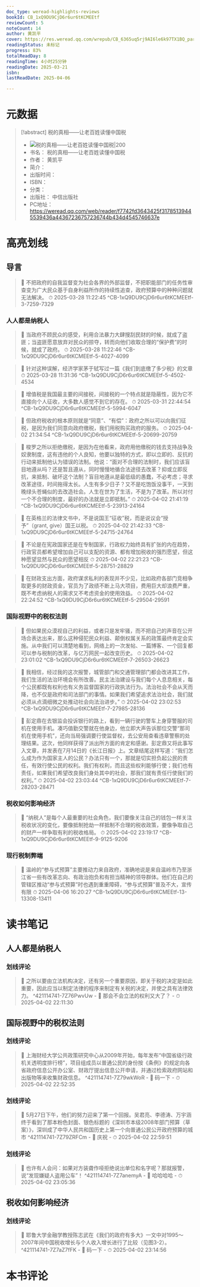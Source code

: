 ```yaml
---
doc_type: weread-highlights-reviews
bookId: CB_1xQ9DU9CjD6r6ur6tKCMEEtf
reviewCount: 5
noteCount: 14
author: 黄凯平
cover: https://res.weread.qq.com/wrepub/CB_6365uq5rj9AI6le6k97TX1BQ_parsecover
readingStatus: 未标记
progress: 83%
totalReadDay: 8
readingTime: 4小时25分钟
readingDate: 2025-03-21
isbn: 
lastReadDate: 2025-04-06

---
```

# 元数据
> [!abstract] 税的真相——让老百姓读懂中国税
> - ![ 税的真相——让老百姓读懂中国税|200](https://res.weread.qq.com/wrepub/CB_6365uq5rj9AI6le6k97TX1BQ_parsecover)
> - 书名： 税的真相——让老百姓读懂中国税
> - 作者： 黄凯平
> - 简介： 
> - 出版时间： 
> - ISBN： 
> - 分类： 
> - 出版社： 中信出版社
> - PC地址：https://weread.qq.com/web/reader/f7742fd3643425f31785139445539436a44367236757236744b434d4545746637e

# 高亮划线

## 导言

> 📌 不把政府的自我监督变为社会各界的外部监督，不把职能部门的任务性审查变为广大民众基于自身利益所作的持续性追查，政府预算中的种种问题就无法解决。 
> ⏱ 2025-03-28 11:22:45 ^CB-1xQ9DU9CjD6r6ur6tKCMEEtf-3-7259-7329

### 人人都是纳税人

> 📌 当政府不顾民众的感受，利用合法暴力大肆搜刮民财的时候，就成了盗匪；当盗匪愿意放弃对民众的掠夺，转而向他们收取合理的“保护费”的时候，就成了政府。 
> ⏱ 2025-03-28 11:22:46 ^CB-1xQ9DU9CjD6r6ur6tKCMEEtf-5-4027-4099

> 📌 针对这种误解，经济学家茅于轼写过一篇《我们到底缴了多少税》的文章 
> ⏱ 2025-03-28 11:31:36 ^CB-1xQ9DU9CjD6r6ur6tKCMEEtf-5-4502-4534

> 📌 增值税是我国最主要的间接税，间接税的一个特点就是隐蔽性，因为它不直接向个人征收，大多数人感觉不到它的存在。 
> ⏱ 2025-03-31 22:44:54 ^CB-1xQ9DU9CjD6r6ur6tKCMEEtf-5-5994-6047

> 📌 但政府税收的根本原则就是“同意”、“有偿”：政府之所以可以向我们征税，是因为我们同意向政府缴税，我们用税购买政府的服务。 
> ⏱ 2025-04-02 21:34:54 ^CB-1xQ9DU9CjD6r6ur6tKCMEEtf-5-20699-20759

> 📌 梭罗之所以拒绝缴税，是因为在他看来，政府用他缴税的钱去支持战争及奴隶制度，这有违他的个人良知，他要以独特的方式，即以立即的、反抗的行动来抵制他认为错误的法制。他说：“面对不合理的法制时，我们应该盲目地遵从吗？还是暂且遵从，同时慢慢地循合法途径去改革？抑或立即反抗，来抵制、破坏这个法制？盲目地遵从是最低级的愚蠢，不必考虑；寻求改革途径，时间拖得太长。人生有多少日子？又不是吃饱饭没事干，一天到晚绿头苍蝇似的去改造社会。人生在世为了生活，不是为了改革。所以对付一个不合理的制度，最好的办法就是立即抵制。” 
> ⏱ 2025-04-02 21:41:19 ^CB-1xQ9DU9CjD6r6ur6tKCMEEtf-5-23913-24164

> 📌 在英格兰的法律文书中，不是说国王“征收”税，而是说议会“授予”（grant, give）国王以税。 
> ⏱ 2025-04-02 21:42:33 ^CB-1xQ9DU9CjD6r6ur6tKCMEEtf-5-24715-24764

> 📌 不论是在宪政国家还是在专制国家，行政权力始终具有扩张的内在趋势，行政官员都希望增加自己可以支配的资源、都有增加税收的强烈愿望，但这种愿望显然与民众的愿望相反 
> ⏱ 2025-04-02 22:21:23 ^CB-1xQ9DU9CjD6r6ur6tKCMEEtf-5-28751-28829

> 📌 在财政支出方面，政府谋求私利的表现并不少见，比如政府各部门竞相争取更多的财政资金，官员为了政绩不断上马大项目，费用巨大却浪费严重，既不考虑纳税人的需求又不考虑资金的使用效益。 
> ⏱ 2025-04-02 22:24:52 ^CB-1xQ9DU9CjD6r6ur6tKCMEEtf-5-29504-29591

### 国际视野中的税权法则

> 📌 但如果民众漠视自己的利益，或者只是发牢骚，而不把自己的声音在公开场合表达出来，那么这种侵犯民众利益、颠倒权属关系的政策最终肯定会实施。从中我们可以清楚地看到，网络上的一次发帖、一篇博客、一个回复都可以参与税制的改革，与亿万网民一起改变历史。 
> ⏱ 2025-04-02 23:01:02 ^CB-1xQ9DU9CjD6r6ur6tKCMEEtf-7-26503-26623

> 📌 我相信，经过我的这次报警，城管部门和交通管理部门都会改进其工作，我们生活的法治环境会有所改善。民主法治建设与我们每个人息息相关，每个公民都既有权利也有义务监督国家的行政执法行为。法治社会不会从天而降，也不仅是政府和司法部门的事情。如果我们希望追求法治社会，我们就必须从点滴细微之处推动社会向法治进步。” 
> ⏱ 2025-04-02 23:02:53 ^CB-1xQ9DU9CjD6r6ur6tKCMEEtf-7-27985-28136

> 📌 彭定鼎在去银监会投诉银行的路上，看到一辆行驶的警车上身穿警服的司机在使用手机。凑巧值勤交警就在他身边，他立即大声告诉那位交警“那司机在使用手机”，还向当局强调要行使监督权，去公安局查看违章警察的处理结果。这次，他同样获得了派出所方面的肯定和感谢。彭定鼎又将此事写入文章，并发表在7月14日的《长江日报》上。文章结尾这样写道：“我们怎么成为作为国家主人的公民？办法只有一个，那就是切实担负起公民的责任，有效行使公民的权利。我们有权利，而且这些权利能够行使；我们也有责任，如果我们希望改良我们身处其中的社会，那我们就有责任行使我们的权利。” 
> ⏱ 2025-04-02 23:03:44 ^CB-1xQ9DU9CjD6r6ur6tKCMEEtf-7-28203-28471

### 税收如何影响经济

> 📌 “纳税人”是每个人最重要的社会角色，我们要像关注自己的钱包一样关注税收状况的变化，要像抵制抢劫一样抵制不合理的税收政策，要像争取自己的财产一样争取有利的税收格局。 
> ⏱ 2025-04-02 23:19:17 ^CB-1xQ9DU9CjD6r6ur6tKCMEEtf-9-9125-9206

### 现行税制弊端

> 📌 温岭的“参与式预算”主要推动力来自政府，准确地说是来自温岭市乃至浙江省一些有改革志向、有政治抱负和有担当精神的领导群体。他们在自己的管辖区推动“参与式预算”时也遇到重重障碍，​“参与式预算”普及不大，宣传有限 
> ⏱ 2025-04-06 16:20:27 ^CB-1xQ9DU9CjD6r6ur6tKCMEEtf-13-13308-13411

# 读书笔记

## 人人都是纳税人

### 划线评论
> 📌 之所以要由立法机构决定，还有另一个重要原因，即关于税的决定是如此重要，因此应当以制定法律的程序来制定有关税的决定，并使之具有法律效力。  ^421114741-7Z76PwvUw
    - 💭 那会不会立法的权利又大了？
    - ⏱ 2025-04-02 22:11:30
   
## 国际视野中的税权法则

### 划线评论
> 📌 上海财经大学公共政策研究中心从2009年开始，每年发布“中国省级行政机关透明度排行榜”，项目组成员以普通公民的身份按《条例》的规定向各省政府信息公开办公室、财政厅提出信息公开申请，并通过检索政府网站和出版物等来收集财政信息。  ^421114741-7Z79wkWoR
    - 💭 码一下
    - ⏱ 2025-04-02 22:52:35

### 划线评论
> 📌 5月27日下午，他们的努力迎来了第一个回报。吴君亮、李德涛、万宇涵终于看到了那本粉色封面、银色标题的《深圳市本级2008年部门预算（草案）》，深圳成了中华人民共和国历史上第一个向普通公民公开政府预算的城市  ^421114741-7Z79ZRFCm
    - 💭 庆祝
    - ⏱ 2025-04-02 22:59:51

### 划线评论
> 📌 也许有人会问：如果对方装聋作哑拒绝说出单位和名字呢？那就报警，说“发现嫌疑人盗用公车”！  ^421114741-7Z7anemyA
    - 💭 哈哈哈哈
    - ⏱ 2025-04-02 23:05:36
   
## 税收如何影响经济

### 划线评论
> 📌 耶鲁大学金融学教授陈志武在《我们的政府有多大》一文中对1995～2007年间中国税收增长与个人收入增长进行了比较（见图3-2）。  ^421114741-7Z7aZ7fFK
    - 💭 码一下
    - ⏱ 2025-04-02 23:14:56
   
# 本书评论

